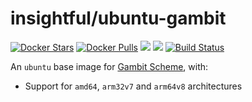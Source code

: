 # insightful/ubuntu-gambit

[![Docker Stars](https://img.shields.io/docker/stars/insightful/ubuntu-gambit.svg)](https://hub.docker.com/r/insightful/ubuntu-gambit)
[![Docker Pulls](https://img.shields.io/docker/pulls/insightful/ubuntu-gambit.svg)](https://hub.docker.com/r/insightful/ubuntu-gambit)
[![](https://images.microbadger.com/badges/image/insightful/ubuntu-gambit.svg)](https://microbadger.com/images/insightful/ubuntu-gambit "Get your own image badge on microbadger.com")
[![](https://images.microbadger.com/badges/version/insightful/ubuntu-gambit.svg)](https://microbadger.com/images/insightful/ubuntu-gambit "Get your own version badge on microbadger.com")
[![Build Status](https://dev.azure.com/ruicarmo/insightfulsystems/_apis/build/status/insightfulsystems.ubuntu-gambit?branchName=master)](https://dev.azure.com/ruicarmo/insightfulsystems/_build/latest?definitionId=4&branchName=master)

An `ubuntu` base image for [Gambit Scheme][gambit], with:

* Support for `amd64`, `arm32v7` and `arm64v8` architectures

[gambit]: http://gambitscheme.org/
